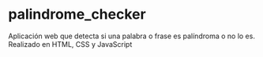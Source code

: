 # palindrome_checker
Aplicación web que detecta si una palabra o frase es palíndroma o no lo es. Realizado en HTML, CSS y JavaScript
